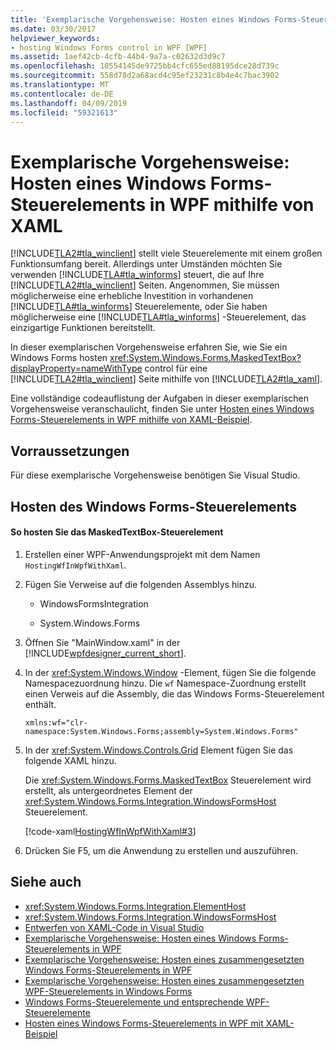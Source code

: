 ```yaml
---
title: 'Exemplarische Vorgehensweise: Hosten eines Windows Forms-Steuerelements in WPF mithilfe von XAML'
ms.date: 03/30/2017
helpviewer_keywords:
- hosting Windows Forms control in WPF [WPF]
ms.assetid: 1aef42cb-4cfb-44b4-9a7a-c02632d3d9c7
ms.openlocfilehash: 10554145de9725bb4cfc655ed88195dce28d739c
ms.sourcegitcommit: 558d78d2a68acd4c95ef23231c8b4e4c7bac3902
ms.translationtype: MT
ms.contentlocale: de-DE
ms.lasthandoff: 04/09/2019
ms.locfileid: "59321613"
---
```

# <a name="walkthrough-hosting-a-windows-forms-control-in-wpf-by-using-xaml"></a>Exemplarische Vorgehensweise: Hosten eines Windows Forms-Steuerelements in WPF mithilfe von XAML
[!INCLUDE[TLA2#tla_winclient](../../../../includes/tla2sharptla-winclient-md.md)] stellt viele Steuerelemente mit einem großen Funktionsumfang bereit. Allerdings unter Umständen möchten Sie verwenden [!INCLUDE[TLA#tla_winforms](../../../../includes/tlasharptla-winforms-md.md)] steuert, die auf Ihre [!INCLUDE[TLA2#tla_winclient](../../../../includes/tla2sharptla-winclient-md.md)] Seiten. Angenommen, Sie müssen möglicherweise eine erhebliche Investition in vorhandenen [!INCLUDE[TLA#tla_winforms](../../../../includes/tlasharptla-winforms-md.md)] Steuerelemente, oder Sie haben möglicherweise eine [!INCLUDE[TLA#tla_winforms](../../../../includes/tlasharptla-winforms-md.md)] -Steuerelement, das einzigartige Funktionen bereitstellt.  
  
 In dieser exemplarischen Vorgehensweise erfahren Sie, wie Sie ein Windows Forms hosten <xref:System.Windows.Forms.MaskedTextBox?displayProperty=nameWithType> control für eine [!INCLUDE[TLA2#tla_winclient](../../../../includes/tla2sharptla-winclient-md.md)] Seite mithilfe von [!INCLUDE[TLA2#tla_xaml](../../../../includes/tla2sharptla-xaml-md.md)].  
  
 Eine vollständige codeauflistung der Aufgaben in dieser exemplarischen Vorgehensweise veranschaulicht, finden Sie unter [Hosten eines Windows Forms-Steuerelements in WPF mithilfe von XAML-Beispiel](https://github.com/Microsoft/WPF-Samples/tree/master/Migration%20and%20Interoperability/HostingWfInWpfWithXaml).
  
## <a name="prerequisites"></a>Vorraussetzungen  

Für diese exemplarische Vorgehensweise benötigen Sie Visual Studio.  
  
## <a name="hosting-the-windows-forms-control"></a>Hosten des Windows Forms-Steuerelements  
  
#### <a name="to-host-the-maskedtextbox-control"></a>So hosten Sie das MaskedTextBox-Steuerelement  
  
1. Erstellen einer WPF-Anwendungsprojekt mit dem Namen `HostingWfInWpfWithXaml`.  
  
2. Fügen Sie Verweise auf die folgenden Assemblys hinzu.  
  
    -   WindowsFormsIntegration  
  
    -   System.Windows.Forms  
  
3. Öffnen Sie "MainWindow.xaml" in der [!INCLUDE[wpfdesigner_current_short](../../../../includes/wpfdesigner-current-short-md.md)].  
  
4. In der <xref:System.Windows.Window> -Element, fügen Sie die folgende Namespacezuordnung hinzu. Die `wf` Namespace-Zuordnung erstellt einen Verweis auf die Assembly, die das Windows Forms-Steuerelement enthält.  
  
    ```xaml  
    xmlns:wf="clr-namespace:System.Windows.Forms;assembly=System.Windows.Forms"  
    ```  
  
5. In der <xref:System.Windows.Controls.Grid> Element fügen Sie das folgende XAML hinzu.  
  
     Die <xref:System.Windows.Forms.MaskedTextBox> Steuerelement wird erstellt, als untergeordnetes Element der <xref:System.Windows.Forms.Integration.WindowsFormsHost> Steuerelement.  
  
     [!code-xaml[HostingWfInWpfWithXaml#3](~/samples/snippets/csharp/VS_Snippets_Wpf/HostingWfInWpfWithXaml/CSharp/HostingWfInWpf/Window1.xaml#3)]  
  
6. Drücken Sie F5, um die Anwendung zu erstellen und auszuführen.  
  
## <a name="see-also"></a>Siehe auch

- <xref:System.Windows.Forms.Integration.ElementHost>
- <xref:System.Windows.Forms.Integration.WindowsFormsHost>
- [Entwerfen von XAML-Code in Visual Studio](/visualstudio/designers/designing-xaml-in-visual-studio)
- [Exemplarische Vorgehensweise: Hosten eines Windows Forms-Steuerelements in WPF](walkthrough-hosting-a-windows-forms-control-in-wpf.md)
- [Exemplarische Vorgehensweise: Hosten eines zusammengesetzten Windows Forms-Steuerelements in WPF](walkthrough-hosting-a-windows-forms-composite-control-in-wpf.md)
- [Exemplarische Vorgehensweise: Hosten eines zusammengesetzten WPF-Steuerelements in Windows Forms](walkthrough-hosting-a-wpf-composite-control-in-windows-forms.md)
- [Windows Forms-Steuerelemente und entsprechende WPF-Steuerelemente](windows-forms-controls-and-equivalent-wpf-controls.md)
- [Hosten eines Windows Forms-Steuerelements in WPF mit XAML-Beispiel](https://go.microsoft.com/fwlink/?LinkID=160000)
